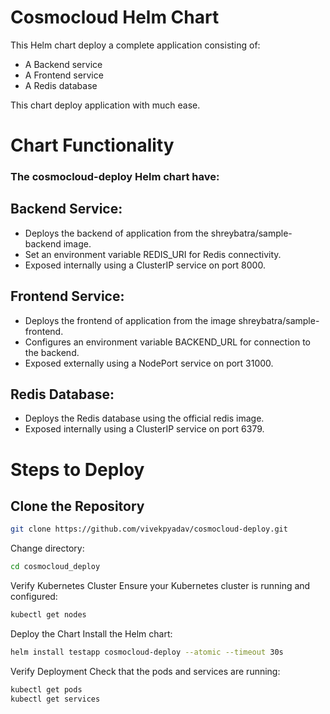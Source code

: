 # Cosmocloud Helm Chart

This Helm chart deploy a complete application consisting of:

- A Backend service
- A Frontend service
- A Redis database

This chart deploy application with much ease.


# Chart Functionality

### The cosmocloud-deploy Helm chart have:

## Backend Service:
- Deploys the backend of application from the shreybatra/sample-backend image.
- Set an environment variable REDIS_URI for Redis connectivity.
- Exposed internally using a ClusterIP service on port 8000.

## Frontend Service:
- Deploys the frontend of application from the image shreybatra/sample-frontend.
- Configures an environment variable BACKEND_URL for connection to the backend.
- Exposed externally using a NodePort service on port 31000.

## Redis Database:
- Deploys the Redis database using the official redis image.
- Exposed internally using a ClusterIP service on port 6379.


# Steps to Deploy

## Clone the Repository

```bash
git clone https://github.com/vivekpyadav/cosmocloud-deploy.git
```
Change directory:
```bash
cd cosmocloud_deploy
```

Verify Kubernetes Cluster Ensure your Kubernetes cluster is running and configured:
```bash
kubectl get nodes
```
Deploy the Chart Install the Helm chart:
```bash
helm install testapp cosmocloud-deploy --atomic --timeout 30s
```
Verify Deployment Check that the pods and services are running:
```bash
kubectl get pods
kubectl get services
```
